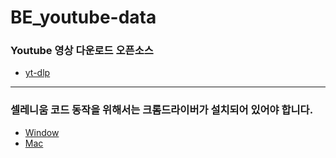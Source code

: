 # BE_youtube-data

### Youtube 영상 다운로드 오픈소스
- [yt-dlp](https://github.com/yt-dlp/yt-dlp)

---
### 셀레니움 코드 동작을 위해서는 크롬드라이버가 설치되어 있어야 합니다.
- [Window](https://spectrum20.tistory.com/entry/python-Selenium-%ED%81%AC%EB%A1%AC-%EB%B8%8C%EB%9D%BC%EC%9A%B0%EC%A0%80) 
- [Mac](https://ddingmin00.tistory.com/entry/mac-m1-%EC%9B%B9-%ED%81%AC%EB%A1%A4%EB%A7%81-Selenium-Chromedriver-%EC%84%A4%EC%B9%98%ED%95%98%EA%B8%B0)
